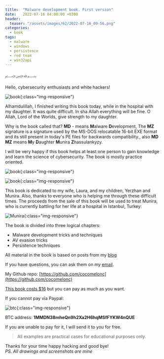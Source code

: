 ```yaml
---
title:  "Malware development book. First version"
date:   2022-07-16 04:00:00 +0300
header:
  teaser: "/assets/images/62/2022-07-16_09-56.png"
categories:
  - book
tags:
  - malware
  - windows
  - persistence
  - red team
  - win32api
---
```


﷽

Hello, cybersecurity enthusiasts and white hackers!

![book](/assets/images/62/2022-07-16_09-56.png){:class="img-responsive"}    

Alhamdulillah, I finished writing this book today, while in the hospital with my daughter. It was quite difficult. In sha Allah everything will be fine. O Allah, Lord of the Worlds, give strength to my daughter.        

Why is the book called that? **MD** - means **M**alware **D**evelopment, The **MZ** signature is a signature used by the MS-DOS relocatable 16-bit EXE format and its still present in today's PE files for backwards compatibility., also **MD MZ** means **M**y **D**aughter **M**unira **Z**hassulankyzy.    

I will be very happy if this book helps at least one person to gain knowledge and learn the science of cybersecurity. The book is mostly practice oriented.     

![book](/assets/images/62/MDMZ1_1.png){:class="img-responsive"}    

![book](/assets/images/62/MDMZ2.png){:class="img-responsive"}    

This book is dedicated to my wife, Laura, and my children, Yerzhan and Munira. Also, thanks to everyone who is helping me through these difficult times. The proceeds from the sale of this book will be used to treat Munira, who is currently battling for her life at a hospital in Istanbul, Turkey:    

![Munira](/assets/images/62/photo_2022-07-14_14-28-56.jpg){:class="img-responsive"}    

The book is divided into three logical chapters:    
- Malware development tricks and techniques    
- AV evasion tricks    
- Persistence techniques    

All material in the book is based on posts from my [blog](https://cocomelonc.github.io/)    

If you have questions, you can ask them on my [email](mailto:cocomelonkz@gmail.com).    

My Github repo: [https://github.com/cocomelonc](https://github.com/cocomelonc)    

[This book costs $16](https://paypal.me/cocomelonc/16) but you can pay as much as you want.    

If you cannot pay via Paypal:     

![btc](/assets/images/62/photo_2022-07-17_17-37-46.jpg){:class="img-responsive"}    

BTC address: **1MMDN38mheQn9h2Xa2H6hqMSfFYKW4nQUE**    


If you are unable to pay for it, I will send it to you for free.    

> All examples are practical cases for educational purposes only.         

Thanks for your time happy hacking and good bye!   
*PS. All drawings and screenshots are mine*
